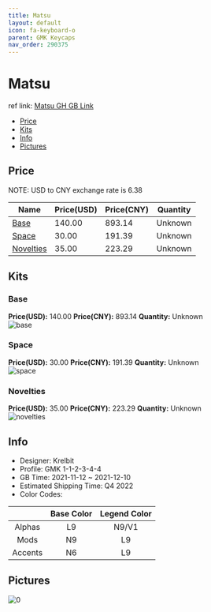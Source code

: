 ```yaml
---
title: Matsu 
layout: default
icon: fa-keyboard-o
parent: GMK Keycaps
nav_order: 290375
---
```


# Matsu 

ref link: [Matsu GH GB Link](https://geekhack.org/index.php?topic=115145.0)

* [Price](#price)
* [Kits](#kits)
* [Info](#info)
* [Pictures](#pictures)

## Price

NOTE: USD to CNY exchange rate is 6.38

| Name          | Price(USD)   |  Price(CNY) | Quantity |
| ------------- | ------------ |  ---------- | -------- |
|[Base](#base)|140.00|893.14|Unknown|
|[Space](#space)|30.00|191.39|Unknown|
|[Novelties](#novelties)|35.00|223.29|Unknown|


## Kits
### Base  
**Price(USD):** 140.00	**Price(CNY):** 893.14	**Quantity:** Unknown  
<img src="{{ 'assets/images/gmk-keycaps/Matsu/kits_pics/base.png' | relative_url }}" alt="base" class="image featured">

### Space  
**Price(USD):** 30.00	**Price(CNY):** 191.39	**Quantity:** Unknown  
<img src="{{ 'assets/images/gmk-keycaps/Matsu/kits_pics/space.png' | relative_url }}" alt="space" class="image featured">

### Novelties  
**Price(USD):** 35.00	**Price(CNY):** 223.29	**Quantity:** Unknown  
<img src="{{ 'assets/images/gmk-keycaps/Matsu/kits_pics/novelties.png' | relative_url }}" alt="novelties" class="image featured">

## Info
* Designer: Krelbit  
* Profile: GMK 1-1-2-3-4-4  
* GB Time: 2021-11-12 ~ 2021-12-10  
* Estimated Shipping Time: Q4 2022  
* Color Codes:  

| |Base Color     | Legend Color
| :-------------: | :-------------: | :------------:
|Alphas|L9|N9/V1
|Mods|N9|L9
|Accents|N6|L9


## Pictures  
<img src="{{ 'assets/images/gmk-keycaps/Matsu/rendering_pics/0.jpg' | relative_url }}" alt="0" class="image featured">

